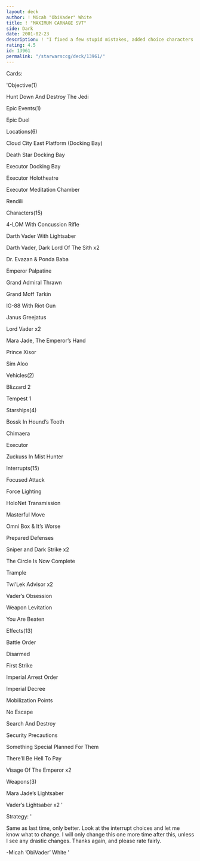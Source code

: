 ```yaml
---
layout: deck
author: ! Micah "ObiVader" White
title: ! "MAXIMUM CARNAGE SVT"
side: Dark
date: 2001-02-23
description: ! "I fixed a few stupid mistakes, added choice characters and made it better. I think I got a keeper here."
rating: 4.5
id: 13961
permalink: "/starwarsccg/deck/13961/"
---
```

Cards: 

'Objective(1)

Hunt Down And Destroy The Jedi


Epic Events(1)

Epic Duel


Locations(6)

Cloud City East Platform (Docking Bay)

Death Star Docking Bay

Executor Docking Bay

Executor Holotheatre

Executor Meditation Chamber

Rendili


Characters(15)

4-LOM With Concussion Rifle

Darth Vader With Lightsaber

Darth Vader, Dark Lord Of The Sith x2

Dr. Evazan & Ponda Baba

Emperor Palpatine

Grand Admiral Thrawn

Grand Moff Tarkin

IG-88 With Riot Gun

Janus Greejatus

Lord Vader x2

Mara Jade, The Emperor’s Hand

Prince Xisor

Sim Aloo


Vehicles(2)

Blizzard 2

Tempest 1


Starships(4)

Bossk In Hound’s Tooth 

Chimaera

Executor

Zuckuss In Mist Hunter


Interrupts(15)

Focused Attack

Force Lighting

HoloNet Transmission

Masterful Move

Omni Box & It’s Worse 

Prepared Defenses 

Sniper and Dark Strike x2

The Circle Is Now Complete

Trample 

Twi’Lek Advisor x2

Vader’s Obsession

Weapon Levitation 

You Are Beaten


Effects(13)

Battle Order

Disarmed 

First Strike

Imperial Arrest Order

Imperial Decree 

Mobilization Points

No Escape

Search And Destroy

Security Precautions

Something Special Planned For Them

There’ll Be Hell To Pay

Visage Of The Emperor x2


Weapons(3)

Mara Jade’s Lightsaber 

Vader’s Lightsaber x2 '

Strategy: '

Same as last time, only better.  Look at the interrupt choices and let me know what to change. I will only change this one more time after this, unless I see any drastic changes. Thanks again, and please rate fairly.

-Micah ’ObiVader’ White '
